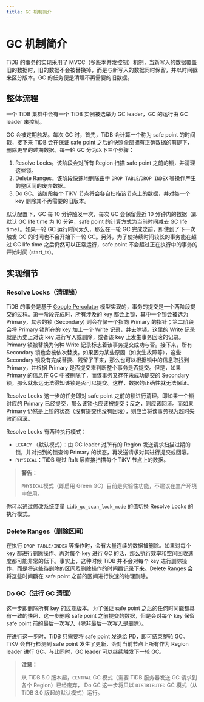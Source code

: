 ```yaml
---
title: GC 机制简介
---
```


# GC 机制简介

TiDB 的事务的实现采用了 MVCC（多版本并发控制）机制，当新写入的数据覆盖旧的数据时，旧的数据不会被替换掉，而是与新写入的数据同时保留，并以时间戳来区分版本。GC 的任务便是清理不再需要的旧数据。

## 整体流程

一个 TiDB 集群中会有一个 TiDB 实例被选举为 GC leader，GC 的运行由 GC leader 来控制。

GC 会被定期触发。每次 GC 时，首先，TiDB 会计算一个称为 safe point 的时间戳，接下来 TiDB 会在保证 safe point 之后的快照全部拥有正确数据的前提下，删除更早的过期数据。每一轮 GC 分为以下三个步骤：

1. Resolve Locks。该阶段会对所有 Region 扫描 safe point 之前的锁，并清理这些锁。
2. Delete Ranges。该阶段快速地删除由于 `DROP TABLE`/`DROP INDEX` 等操作产生的整区间的废弃数据。
3. Do GC。该阶段每个 TiKV 节点将会各自扫描该节点上的数据，并对每一个 key 删除其不再需要的旧版本。

默认配置下，GC 每 10 分钟触发一次，每次 GC 会保留最近 10 分钟内的数据（即默认 GC life time 为 10 分钟，safe point 的计算方式为当前时间减去 GC life time）。如果一轮 GC 运行时间太久，那么在一轮 GC 完成之前，即使到了下一次触发 GC 的时间也不会开始下一轮 GC。另外，为了使持续时间较长的事务能在超过 GC life time 之后仍然可以正常运行，safe point 不会超过正在执行中的事务的开始时间 (start_ts)。

## 实现细节

### Resolve Locks（清理锁）

TiDB 的事务是基于 [Google Percolator](https://ai.google/research/pubs/pub36726) 模型实现的，事务的提交是一个两阶段提交的过程。第一阶段完成时，所有涉及的 key 都会上锁，其中一个锁会被选为 Primary，其余的锁 (Secondary) 则会存储一个指向 Primary 的指针；第二阶段会将 Primary 锁所在的 key 加上一个 Write 记录，并去除锁。这里的 Write 记录就是历史上对该 key 进行写入或删除，或者该 key 上发生事务回滚的记录。Primary 锁被替换为何种 Write 记录标志着该事务提交成功与否。接下来，所有 Secondary 锁也会被依次替换。如果因为某些原因（如发生故障等），这些 Secondary 锁没有完成替换、残留了下来，那么也可以根据锁中的信息取找到 Primary，并根据 Primary 是否提交来判断整个事务是否提交。但是，如果 Primary 的信息在 GC 中被删除了，而该事务又存在未成功提交的 Secondary 锁，那么就永远无法得知该锁是否可以提交。这样，数据的正确性就无法保证。

Resolve Locks 这一步的任务即对 safe point 之前的锁进行清理。即如果一个锁对应的 Primary 已经提交，那么该锁也应该被提交；反之，则应该回滚。而如果 Primary 仍然是上锁的状态（没有提交也没有回滚），则应当将该事务视为超时失败而回滚。

Resolve Locks 有两种执行模式：

- `LEGACY` （默认模式）：由 GC leader 对所有的 Region 发送请求扫描过期的锁，并对扫到的锁查询 Primary 的状态，再发送请求对其进行提交或回滚。
- `PHYSICAL`：TiDB 绕过 Raft 层直接扫描每个 TiKV 节点上的数据。

> **警告：**
>
> `PHYSICAL`模式（即启用 Green GC）目前是实验性功能，不建议在生产环境中使用。

你可以通过修改系统变量 [`tidb_gc_scan_lock_mode`](/system-variables.md#tidb_gc_scan_lock_mode-从-v50-版本开始引入) 的值切换 Resolve Locks 的执行模式。

### Delete Ranges（删除区间）

在执行 `DROP TABLE/INDEX` 等操作时，会有大量连续的数据被删除。如果对每个 key 都进行删除操作、再对每个 key 进行 GC 的话，那么执行效率和空间回收速度都可能非常的低下。事实上，这种时候 TiDB 并不会对每个 key 进行删除操作，而是将这些待删除的区间及删除操作的时间戳记录下来。Delete Ranges 会将这些时间戳在 safe point 之前的区间进行快速的物理删除。

### Do GC（进行 GC 清理）

这一步即删除所有 key 的过期版本。为了保证 safe point 之后的任何时间戳都具有一致的快照，这一步删除 safe point 之前提交的数据，但是会对每个 key 保留 safe point 前的最后一次写入（除非最后一次写入是删除）。

在进行这一步时，TiDB 只需要将 safe point 发送给 PD，即可结束整轮 GC。TiKV 会自行检测到 safe point 发生了更新，会对当前节点上所有作为 Region leader 进行 GC。与此同时，GC leader 可以继续触发下一轮 GC。

> **注意：**
>
> 从 TiDB 5.0 版本起，`CENTRAL` GC 模式（需要 TiDB 服务器发送 GC 请求到各个 Region）已经废弃， Do GC 这一步将只以 `DISTRIBUTED` GC 模式（从 TiDB 3.0 版起的默认模式）运行。

